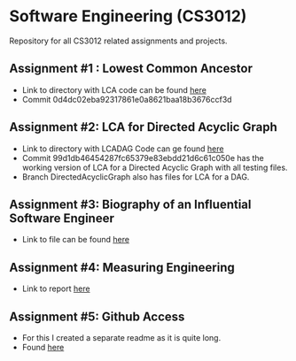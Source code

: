 # Software Engineering (CS3012)
Repository for all CS3012 related assignments and projects.

## Assignment #1 : Lowest Common Ancestor
- Link to directory with LCA code can be found [here](https://github.com/foesa/SoftwareEngineering/tree/master/LCA)
- Commit 0d4dc02eba92317861e0a8621baa18b3676ccf3d

## Assignment #2: LCA for Directed Acyclic Graph
- Link to directory with  LCADAG Code can ge found [here](https://github.com/foesa/SoftwareEngineering/tree/master/LCADAG)
- Commit 99d1db46454287fc65379e83ebdd21d6c61c050e has the working version of LCA for a Directed Acyclic Graph with all testing files.
- Branch  DirectedAcyclicGraph also has files for LCA for a DAG.

## Assignment #3: Biography of an Influential Software Engineer
- Link to file can be found [here](https://github.com/foesa/SoftwareEngineering/blob/master/Biography_%20.docx)

## Assignment #4: Measuring Engineering
-  Link to report [here](https://github.com/foesa/SoftwareEngineering/blob/master/Software%20Engineering%20Essay%20-%20Metrics.docx)

## Assignment #5: Github Access
- For this I created a separate readme as it is quite long.
- Found [here](https://github.com/foesa/SoftwareEngineering/blob/master/SE_Visualizer/VisualizerREADME.md)
